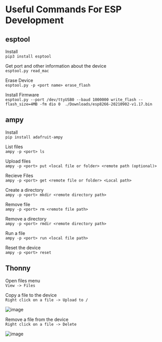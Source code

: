 
# Useful Commands For ESP Development

## esptool

Install  
`pip3 install esptool`  

Get port and other information about the device  
`esptool.py read_mac`

Erase Device  
`esptool.py -p <port name> erase_flash`

Install Firmware  
`esptool.py --port /dev/ttyUSB0 --baud 1000000 write_flash --flash_size=4MB -fm dio 0  ./Downloads/esp8266-20210902-v1.17.bin`  
  
    
## ampy

Install  
`pip install adafruit-ampy`

List files  
`ampy -p <port> ls`

Upload files  
`ampy -p <port> put <local file or folder> <remote path (optional)>`

Recieve Files  
`ampy -p <port> get <remote file or folder> <Local path>`

Create a directory  
`ampy -p <port> mkdir <remote directory path>`

Remove file  
`ampy -p <port> rm <remote file path>`

Remove a directory  
`ampy -p <port> rmdir <remote directory path>`

Run a file  
`ampy -p <port> run <local file path>`

Reset the device  
`ampy -p <port> reset`


## Thonny

Open files menu  
`View -> Files`

Copy a file to the device  
`Right click on a file -> Upload to /`  

![image](https://user-images.githubusercontent.com/4077233/135897162-921c8d12-fef7-442d-a49e-0ea5b4328fef.png)


Remove a file from the device  
`Right click on a file -> Delete`  

![image](https://user-images.githubusercontent.com/4077233/135897013-7a42e5fa-4f6a-4d99-aaf0-81b6df203ba3.png)

